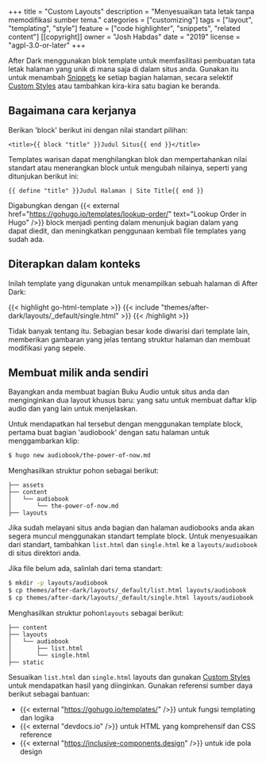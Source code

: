 +++
title = "Custom Layouts"
description = "Menyesuaikan tata letak tanpa memodifikasi sumber tema."
categories = ["customizing"]
tags = ["layout", "templating", "style"]
feature = ["code highlighter", "snippets", "related content"]
[[copyright]]
  owner = "Josh Habdas"
  date = "2019"
  license = "agpl-3.0-or-later"
+++

After Dark menggunakan blok template untuk memfasilitasi pembuatan tata letak halaman yang unik di mana saja di dalam situs anda. Gunakan itu untuk menambah [Snippets](../snippets) ke setiap bagian halaman, secara selektif [Custom Styles](../custom-styles) atau tambahkan kira-kira satu bagian ke beranda.

## Bagaimana cara kerjanya

Berikan 'block' berikut ini dengan nilai standart pilihan:

```go-html-template
<title>{{ block "title" }}Judul Situs{{ end }}</title>
```

Templates warisan dapat menghilangkan blok dan mempertahankan nilai standart atau menerangkan block untuk mengubah nilainya, seperti yang ditunjukan berikut ini:

```go-html-template
{{ define "title" }}Judul Halaman | Site Title{{ end }}
```

Digabungkan dengan {{< external href="https://gohugo.io/templates/lookup-order/" text="Lookup Order in Hugo" />}} block menjadi penting dalam menunjuk bagian dalam yang dapat diedit, dan meningkatkan penggunaan kembali file templates yang sudah ada.

## Diterapkan dalam konteks

Inilah template yang digunakan untuk menampilkan sebuah halaman di After Dark:

{{< highlight go-html-template >}}
{{< include "themes/after-dark/layouts/_default/single.html" >}}
{{< /highlight >}}

Tidak banyak tentang itu. Sebagian besar kode diwarisi dari template lain, memberikan gambaran yang jelas tentang struktur halaman dan membuat modifikasi yang sepele.

## Membuat milik anda sendiri

Bayangkan anda membuat bagian Buku Audio untuk situs anda dan menginginkan dua layout khusus baru: yang satu untuk membuat daftar klip audio dan yang lain untuk menjelaskan.

Untuk mendapatkan hal tersebut dengan menggunakan template block, pertama buat bagian 'audiobook' dengan satu halaman untuk menggambarkan klip:

```sh
$ hugo new audiobook/the-power-of-now.md
```

Menghasilkan struktur pohon sebagai berikut:

```
├── assets
├── content
│   └── audiobook
│       └── the-power-of-now.md
├── layouts
```

Jika sudah melayani situs anda bagian dan halaman audiobooks anda akan segera muncul menggunakan standart template block. Untuk menyesuaikan dari standart, tambahkan `list.html` dan `single.html` ke a `layouts/audiobook` di situs direktori anda.

Jika file belum ada, salinlah dari tema standart:

```sh
$ mkdir -p layouts/audiobook
$ cp themes/after-dark/layouts/_default/list.html layouts/audiobook
$ cp themes/after-dark/layouts/_default/single.html layouts/audiobook
```

Menghasilkan struktur pohon`layouts` sebagai berikut:

```
├── content
├── layouts
│   └── audiobook
│       ├── list.html
│       └── single.html
├── static
```

Sesuaikan `list.html` dan `single.html` layouts dan gunakan [Custom Styles](../custom-styles) untuk mendapatkan hasil yang diinginkan. Gunakan referensi sumber daya berikut sebagai bantuan:

- {{< external "https://gohugo.io/templates/" />}} untuk fungsi templating dan logika
- {{< external "devdocs.io" />}} untuk HTML yang komprehensif dan CSS reference
- {{< external "https://inclusive-components.design" />}} untuk ide pola design

